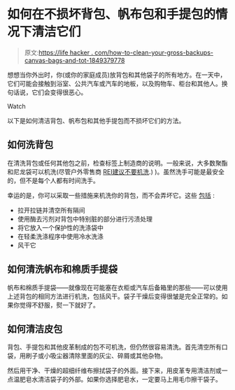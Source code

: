 # 如何在不损坏背包、帆布包和手提包的情况下清洁它们

> 原文:[https://life hacker . com/how-to-clean-your-gross-backups-canvas-bags-and-tot-1849379778](https://lifehacker.com/how-to-clean-your-gross-backpacks-canvas-bags-and-tot-1849379778)

想想当你外出时，你(或你的家庭成员)放背包和其他袋子的所有地方。在一天中，它们可能会接触到浴室、公共汽车或汽车的地板，以及购物车、柜台和其他人。换句话说，它们会变得很恶心。

Watch

以下是如何清洁背包、帆布包和其他手提包而不损坏它们的方法。

## 如何洗背包

在清洗背包或任何其他包之前，检查标签上制造商的说明。一般来说，大多数聚酯和尼龙袋可以机洗(尽管户外零售商 [REI建议不要机洗](https://www.rei.com/learn/expert-advice/backpack-how-to-clean.html#:~:text=Never%20wash%20a%20pack%20in,light%20can%20degrade%20the%20fabric).) )。虽然洗手可能是最安全的，但不是每个人都有时间洗手。

幸运的是，你可以采取一些措施来机洗你的背包，而不会弄坏它。这些 [包括](https://www.cnn.com/cnn-underscored/home/how-to-wash-a-backpack) :

*   拉开拉链并清空所有隔间
*   使用酶去污剂对背包中特别脏的部分进行污渍处理
*   将它放入一个保护性的洗涤袋中
*   在轻柔洗涤程序中使用冷水洗涤
*   风干它

## 如何清洗帆布和棉质手提袋

帆布和棉质手提袋——就像现在可能塞在衣柜或汽车后备箱里的那些——可以使用上述背包的相同方法进行机洗，包括风干。袋子干燥后变得很皱是完全正常的。如果你觉得不舒服，熨一下就好了。

## 如何清洁皮包

背包、手提包和其他皮革制成的包不可机洗，但仍然很容易清洗。首先清空所有口袋，用刷子或小吸尘器清除里面的灰尘、碎屑或其他杂物。

然后用干净、干燥的超细纤维布擦拭袋子的外面。接下来，用皮革专用清洁剂或一点温肥皂水清洁袋子的外部。如果你选择肥皂水，一定要马上用毛巾擦干袋子。